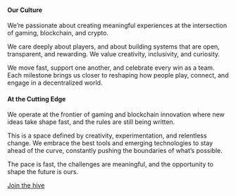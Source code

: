 <div class="area culture">
    <!-- <div class="culture-img-top"></div> -->
    <div class="wrapper">
        <div class="container animate-rise">
            <h4>Our Culture</h4>
            <p>We’re passionate about creating meaningful experiences at the intersection of gaming, blockchain, and crypto.</p>
            <p>We care deeply about players, and about building systems that are open, transparent, and rewarding. We value creativity, inclusivity, and curiosity.</p>
            <p>We move fast, support one another, and celebrate every win as a team. Each milestone brings us closer to reshaping how people play, connect, and engage in a decentralized world.</p>
        </div>
        <div class="container animate-rise">
            <h4>At the Cutting Edge</h4>
            <p>We operate at the frontier of gaming and blockchain innovation where new ideas take shape fast, and the rules are still being written.</p>
            <p>This is a space defined by creativity, experimentation, and relentless change. We embrace the best tools and emerging technologies to stay ahead of the curve, constantly pushing the boundaries of what’s possible.</p>
            <p>The pace is fast, the challenges are meaningful, and the opportunity to shape the future is ours.</p>
        </div>
        <a href="/#cta" class="button animate-rise">Join the hive</a>
    </div>
    <!-- <div class="culture-img-bottom"></div> -->
</div>